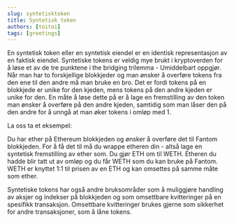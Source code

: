 ```yaml
---
slug: syntetisktoken
title: Syntetisk token
authors: [toitoi]
tags: [greetings]
---
```


En syntetisk token eller en syntetisk eiendel er en identisk representasjon av en faktisk eiendel. Syntetiske tokens er veldig mye brukt i kryptoverden for å løse et av de tre punktene i the bridging trilemma - Umiddelbart oppgjør. Når man har to forskjellige blokkjeder og man ønsker å overføre tokens fra den ene til den andre må man bruke en bro. Det er fordi tokens på en blokkjede er unike for den kjeden, mens tokens på den andre kjeden er unike for den. En måte å løse dette på er å lage en fremstilling av den token man ønsker å overføre på den andre kjeden, samtidig som man låser den på den andre for å unngå at man øker tokens i omløp med 1. 

La oss ta et eksempel:

Du har ether på Ethereum blokkjeden og ønsker å overføre det til Fantom blokkjeden. For å få det til må du wrappe etheren din - altså lage en syntetisk fremstilling av ether som. Du gjør ETH om til WETH. Etheren du hadde blir tatt ut av omløp og du får WETH som du kan bruke på Fantom. WETH er knyttet 1:1 til prisen av en ETH og kan omsettes på samme måte som ether. 

Syntetiske tokens har også andre bruksområder som å muliggjøre handling av aksjer og indekser på blokkjeden og som omsettbare kvitteringer på en spesifikk transaksjon. Omsettbare kvitteringer brukes gjerne som sikkerhet for andre transaksjoner, som å låne tokens.

